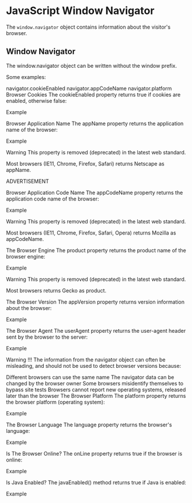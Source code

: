 # JavaScript Window Navigator
The `window.navigator` object contains information about the visitor's browser.

## Window Navigator
The window.navigator object can be written without the window prefix.

Some examples:

navigator.cookieEnabled
navigator.appCodeName
navigator.platform
Browser Cookies
The cookieEnabled property returns true if cookies are enabled, otherwise false:

Example
<p id="demo"></p>

<script>
document.getElementById("demo").innerHTML =
"cookiesEnabled is " + navigator.cookieEnabled;
</script>
Browser Application Name
The appName property returns the application name of the browser:

Example
<p id="demo"></p>

<script>
document.getElementById("demo").innerHTML =
"navigator.appName is " + navigator.appName;
</script>
Warning
This property is removed (deprecated) in the latest web standard.

Most browsers (IE11, Chrome, Firefox, Safari) returns Netscape as appName.

ADVERTISEMENT

Browser Application Code Name
The appCodeName property returns the application code name of the browser:

Example
<p id="demo"></p>

<script>
document.getElementById("demo").innerHTML =
"navigator.appCodeName is " + navigator.appCodeName;
</script>
Warning
This property is removed (deprecated) in the latest web standard.

Most browsers (IE11, Chrome, Firefox, Safari, Opera) returns Mozilla as appCodeName.

The Browser Engine
The product property returns the product name of the browser engine:

Example
<p id="demo"></p>

<script>
document.getElementById("demo").innerHTML =
"navigator.product is " + navigator.product;
</script>
Warning
This property is removed (deprecated) in the latest web standard.

Most browsers returns Gecko as product.

The Browser Version
The appVersion property returns version information about the browser:

Example
<p id="demo"></p>

<script>
document.getElementById("demo").innerHTML = navigator.appVersion;
</script>
The Browser Agent
The userAgent property returns the user-agent header sent by the browser to the server:

Example
<p id="demo"></p>

<script>
document.getElementById("demo").innerHTML = navigator.userAgent;
</script>
Warning !!!
The information from the navigator object can often be misleading, and should not be used to detect browser versions because:

Different browsers can use the same name
The navigator data can be changed by the browser owner
Some browsers misidentify themselves to bypass site tests
Browsers cannot report new operating systems, released later than the browser
The Browser Platform
The platform property returns the browser platform (operating system):

Example
<p id="demo"></p>

<script>
document.getElementById("demo").innerHTML = navigator.platform;
</script>
The Browser Language
The language property returns the browser's language:

Example
<p id="demo"></p>

<script>
document.getElementById("demo").innerHTML = navigator.language;
</script>
Is The Browser Online?
The onLine property returns true if the browser is online:

Example
<p id="demo"></p>

<script>
document.getElementById("demo").innerHTML = navigator.onLine;
</script>
Is Java Enabled?
The javaEnabled() method returns true if Java is enabled:

Example
<p id="demo"></p>

<script>
document.getElementById("demo").innerHTML = navigator.javaEnabled();
</script>